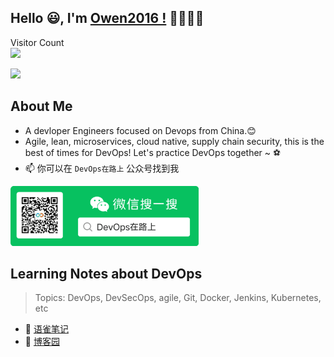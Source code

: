 ## Hello 😃, I'm [Owen2016 !](https://www.cnblogs.com/FLY_DREAM/) 👋👋👋👋

<p align="left"> 
  Visitor Count<br>
  <img src="https://profile-counter.glitch.me/owen2016/count.svg" />
</p>

<p align="left">
  <img src="https://github-readme-stats.vercel.app/api?username=owen2016&show_icons=true&theme=radical"/>
</p>


## About Me
- A devloper Engineers focused on Devops from China.:blush:
- Agile, lean, microservices, cloud native, supply chain security, this is the best of times for DevOps! Let's practice DevOps together ~ :soccer:
- 📫 你可以在 `DevOps在路上` 公众号找到我 

<p align="left">
  <img src="https://github.com/owen2016/owen2016/blob/master/wechat_301x96.png"/>
</p>

## Learning Notes about DevOps 

> Topics: DevOps, DevSecOps, agile, Git, Docker, Jenkins, Kubernetes, etc

- :blue_book: [语雀笔记](https://www.yuque.com/binowen) 
- :orange_book: [博客园](https://www.cnblogs.com/FLY_DREAM/)

<!--
**owen2016/owen2016** is a ✨ _special_ ✨ repository because its `README.md` (this file) appears on your GitHub profile.

Here are some ideas to get you started:

- 🔭 I’m currently working on ...
- 🌱 I’m currently learning ...
- 👯 I’m looking to collaborate on ...
- 🤔 I’m looking for help with ...
- 💬 Ask me about ...
- 📫 How to reach me: ...
- 😄 Pronouns: ...
- ⚡ Fun fact: ...

<a href="https://github.com/owen2016">
  <img align="center" src="https://github-readme-stats.anuraghazra1.vercel.app/api?username=owen2016&show_icons=true&include_all_commits=true&theme=radical&hide=contribs" alt="Anurag's github stats" />
</a>
<a href="https://github.com/owen2016">
  <img align="center" src="https://github-readme-stats.anuraghazra1.vercel.app/api/top-langs/?username=owen2016&layout=compact&theme=radical" />
</a>

[![Anurag's github stats](https://github-readme-stats.vercel.app/api?username=owen2016)](https://github.com/anuraghazra/github-readme-stats)
-->
